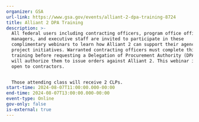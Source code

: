 ```yaml
---
organizer: GSA
url-link: https://www.gsa.gov/events/alliant-2-dpa-training-8724
title: Alliant 2 DPA Training
description: >-
  All federal users including contracting officers, program office officials,
  managers, and executive staff are invited to participate in these
  complimentary webinars to learn how Alliant 2 can support their agency IT
  project initiatives. Warranted contracting officers must complete this
  training before requesting a Delegation of Procurement Authority (DPA), which
  will authorize them to issue orders against Alliant 2. This webinar is not
  open to contractors.


  Those attending class will receive 2 CLPs.
start-time: 2024-08-07T11:00:00.000-00:00
end-time: 2024-08-07T13:00:00.000-00:00
event-type: Online
gov-only: false
is-external: true
---
```

